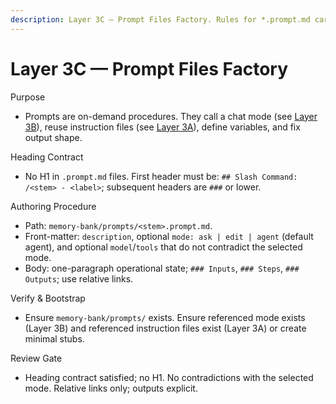 ```yaml
---
description: Layer 3C — Prompt Files Factory. Rules for *.prompt.md cards. Prompts orchestrate modes and instructions. Store prompts under memory-bank/prompts/.
---
```


# Layer 3C — Prompt Files Factory

Purpose

- Prompts are on-demand procedures. They call a chat mode (see [Layer 3B](./layer-3b-chatmodes-factory.instructions.md)), reuse instruction files (see [Layer 3A](./layer-3a-custom-instructions-factory.instructions.md)), define variables, and fix output shape.

Heading Contract

- No H1 in `.prompt.md` files. First header must be: `## Slash Command: /<stem> - <label>`; subsequent headers are `###` or lower.

Authoring Procedure

- Path: `memory-bank/prompts/<stem>.prompt.md`.
- Front-matter: `description`, optional `mode: ask | edit | agent` (default agent), and optional `model`/`tools` that do not contradict the selected mode.
- Body: one-paragraph operational state; `### Inputs`, `### Steps`, `### Outputs`; use relative links.

Verify & Bootstrap

- Ensure `memory-bank/prompts/` exists. Ensure referenced mode exists (Layer 3B) and referenced instruction files exist (Layer 3A) or create minimal stubs.

Review Gate

- Heading contract satisfied; no H1. No contradictions with the selected mode. Relative links only; outputs explicit.
